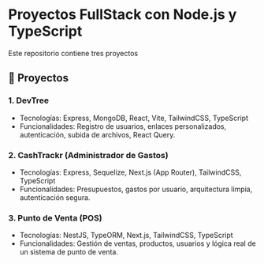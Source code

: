 # Proyectos FullStack con Node.js y TypeScript

Este repositorio contiene tres proyectos

## 📌 Proyectos

### 1. DevTree 
- Tecnologías: Express, MongoDB, React, Vite, TailwindCSS, TypeScript
- Funcionalidades: Registro de usuarios, enlaces personalizados, autenticación, subida de archivos, React Query.

### 2. CashTrackr (Administrador de Gastos)
- Tecnologías: Express, Sequelize, Next.js (App Router), TailwindCSS, TypeScript
- Funcionalidades: Presupuestos, gastos por usuario, arquitectura limpia, autenticación segura.

### 3. Punto de Venta (POS)
- Tecnologías: NestJS, TypeORM, Next.js, TailwindCSS, TypeScript
- Funcionalidades: Gestión de ventas, productos, usuarios y lógica real de un sistema de punto de venta.

